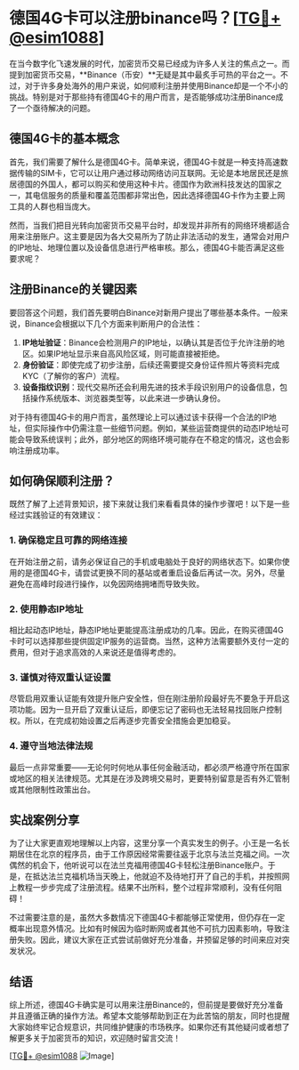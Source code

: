 # 德国4G卡可以注册binance吗？[[TG💪+ @esim1088](https://t.me/s/esim1088)]

在当今数字化飞速发展的时代，加密货币交易已经成为许多人关注的焦点之一。而提到加密货币交易，**Binance（币安）**无疑是其中最炙手可热的平台之一。不过，对于许多身处海外的用户来说，如何顺利注册并使用Binance却是一个不小的挑战。特别是对于那些持有德国4G卡的用户而言，是否能够成功注册Binance成了一个亟待解决的问题。

## 德国4G卡的基本概念

首先，我们需要了解什么是德国4G卡。简单来说，德国4G卡就是一种支持高速数据传输的SIM卡，它可以让用户通过移动网络访问互联网。无论是本地居民还是旅居德国的外国人，都可以购买和使用这种卡片。德国作为欧洲科技发达的国家之一，其电信服务的质量和覆盖范围都非常出色，因此选择德国4G卡作为主要上网工具的人群也相当庞大。

然而，当我们把目光转向加密货币交易平台时，却发现并非所有的网络环境都适合用来注册账户。这主要是因为各大交易所为了防止非法活动的发生，通常会对用户的IP地址、地理位置以及设备信息进行严格审核。那么，德国4G卡能否满足这些要求呢？

## 注册Binance的关键因素

要回答这个问题，我们首先要明白Binance对新用户提出了哪些基本条件。一般来说，Binance会根据以下几个方面来判断用户的合法性：

1. **IP地址验证**：Binance会检测用户的IP地址，以确认其是否位于允许注册的地区。如果IP地址显示来自高风险区域，则可能直接被拒绝。
2. **身份验证**：即使完成了初步注册，后续还需要提交身份证件照片等资料完成KYC（了解你的客户）流程。
3. **设备指纹识别**：现代交易所还会利用先进的技术手段识别用户的设备信息，包括操作系统版本、浏览器类型等，以此来进一步确认身份。

对于持有德国4G卡的用户而言，虽然理论上可以通过该卡获得一个合法的IP地址，但实际操作中仍需注意一些细节问题。例如，某些运营商提供的动态IP地址可能会导致系统误判；此外，部分地区的网络环境可能存在不稳定的情况，这也会影响注册成功率。

## 如何确保顺利注册？

既然了解了上述背景知识，接下来就让我们来看看具体的操作步骤吧！以下是一些经过实践验证的有效建议：

### 1. 确保稳定且可靠的网络连接

在开始注册之前，请务必保证自己的手机或电脑处于良好的网络状态下。如果你使用的是德国4G卡，请尝试更换不同的基站或者重启设备后再试一次。另外，尽量避免在高峰时段进行操作，以免因网络拥堵而导致失败。

### 2. 使用静态IP地址

相比起动态IP地址，静态IP地址更能提高注册成功的几率。因此，在购买德国4G卡时可以选择那些提供固定IP服务的运营商。当然，这种方法需要额外支付一定的费用，但对于追求高效的人来说还是值得考虑的。

### 3. 谨慎对待双重认证设置

尽管启用双重认证能有效提升账户安全性，但在刚注册阶段最好先不要急于开启这项功能。因为一旦开启了双重认证后，即便忘记了密码也无法轻易找回账户控制权。所以，在完成初始设置之后再逐步完善安全措施会更加稳妥。

### 4. 遵守当地法律法规

最后一点非常重要——无论何时何地从事任何金融活动，都必须严格遵守所在国家或地区的相关法律规范。尤其是在涉及跨境交易时，更要特别留意是否有外汇管制或其他限制性政策出台。

## 实战案例分享

为了让大家更直观地理解以上内容，这里分享一个真实发生的例子。小王是一名长期居住在北京的程序员，由于工作原因经常需要往返于北京与法兰克福之间。一次偶然的机会下，他听说可以在法兰克福用德国4G卡轻松注册Binance账户。于是，在抵达法兰克福机场当天晚上，他就迫不及待地打开了自己的手机，并按照网上教程一步步完成了注册流程。结果不出所料，整个过程非常顺利，没有任何阻碍！

不过需要注意的是，虽然大多数情况下德国4G卡都能够正常使用，但仍存在一定概率出现意外情况。比如有时候因为临时断网或者其他不可抗力因素影响，导致注册失败。因此，建议大家在正式尝试前做好充分准备，并预留足够的时间来应对突发状况。

## 结语

综上所述，德国4G卡确实是可以用来注册Binance的，但前提是要做好充分准备并且遵循正确的操作方法。希望本文能够帮助到正在为此苦恼的朋友，同时也提醒大家始终牢记合规意识，共同维护健康的市场秩序。如果你还有其他疑问或者想了解更多关于加密货币的知识，欢迎随时留言交流！

[[TG💪+ @esim1088](https://t.me/s/esim1088) ![Image](https://i.postimg.cc/4NQfJmqS/Snipaste-2025-05-13-00-14-12.png)]